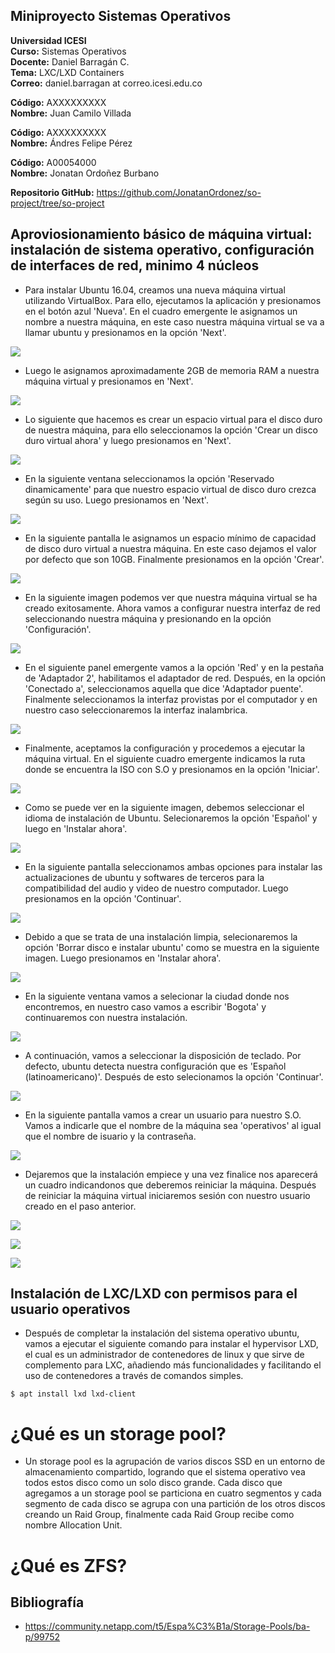 ## Miniproyecto Sistemas Operativos

**Universidad ICESI**  
**Curso:** Sistemas Operativos  
**Docente:** Daniel Barragán C.  
**Tema:**  LXC/LXD Containers  
**Correo:** daniel.barragan at correo.icesi.edu.co

**Código:** AXXXXXXXXX  
**Nombre:** Juan Camilo Villada

**Código:** AXXXXXXXXX  
**Nombre:** Ándres Felipe Pérez

**Código:** A00054000  
**Nombre:** Jonatan Ordoñez Burbano

**Repositorio GitHub:** https://github.com/JonatanOrdonez/so-project/tree/so-project

## Aproviosionamiento básico de máquina virtual: instalación de sistema operativo, configuración de interfaces de red, minimo 4 núcleos
* Para instalar Ubuntu 16.04, creamos una nueva máquina virtual utilizando VirtualBox. Para ello, ejecutamos la aplicación y presionamos en el botón azul 'Nueva'. En el cuadro emergente le asignamos un nombre a nuestra máquina, en este caso nuestra máquina virtual se va a llamar ubuntu y presionamos en la opción 'Next'.

![](imgs/cmv/captura_1.PNG)

* Luego le asignamos aproximadamente 2GB de memoria RAM a nuestra máquina virtual y presionamos en 'Next'.

![](imgs/cmv/captura_2.PNG)

* Lo siguiente que hacemos es crear un espacio virtual para el disco duro de nuestra máquina, para ello seleccionamos la opción 'Crear un disco duro virtual ahora' y luego presionamos en 'Next'.

![](imgs/cmv/captura_3.PNG)

* En la siguiente ventana seleccionamos la opción 'Reservado dinamicamente' para que nuestro espacio virtual de disco duro crezca según su uso. Luego presionamos en 'Next'.

![](imgs/cmv/captura_4.PNG)

* En la siguiente pantalla le asignamos un espacio mínimo de capacidad de disco duro virtual a nuestra máquina. En este caso dejamos el valor por defecto que son 10GB. Finalmente presionamos en la opción 'Crear'.

![](imgs/cmv/captura_5.PNG)

* En la siguiente imagen podemos ver que nuestra máquina virtual se ha creado exitosamente. Ahora vamos a configurar nuestra interfaz de red seleccionando nuestra máquina y presionando en la opción 'Configuración'.

![](imgs/cmv/captura_6.PNG)

* En el siguiente panel emergente vamos a la opción 'Red' y en la pestaña de 'Adaptador 2', habilitamos el adaptador de red. Después, en la opción 'Conectado a', seleccionamos aquella que dice 'Adaptador puente'. Finalmente seleccionamos la interfaz provistas por el computador y en nuestro caso seleccionaremos la interfaz inalambrica.

![](imgs/cmv/captura_7.PNG)

* Finalmente, aceptamos la configuración y procedemos a ejecutar la máquina virtual. En el siguiente cuadro emergente indicamos la ruta donde se encuentra la ISO con S.O y presionamos en la opción 'Iniciar'.

![](imgs/cmv/captura_8.PNG)

* Como se puede ver en la siguiente imagen, debemos seleccionar el idioma de instalación de Ubuntu. Selecionaremos la opción 'Español' y luego en 'Instalar ahora'.

![](imgs/iu/captura_1.PNG)

* En la siguiente pantalla seleccionamos ambas opciones para instalar las actualizaciones de ubuntu y softwares de terceros para la compatibilidad del audio y video de nuestro computador. Luego presionamos en la opción 'Continuar'.

![](imgs/iu/captura_2.PNG)

* Debido a que se trata de una instalación limpia, selecionaremos la opción 'Borrar disco e instalar ubuntu' como se muestra en la siguiente imagen. Luego presionamos en 'Instalar ahora'.

![](imgs/iu/captura_3.PNG)

* En la siguiente ventana vamos a selecionar la ciudad donde nos encontremos, en nuestro caso vamos a escribir 'Bogota' y continuaremos con nuestra instalación.

![](imgs/iu/captura_4.PNG)

* A continuación, vamos a seleccionar la disposición de teclado. Por defecto, ubuntu detecta nuestra configuración que es 'Español (latinoamericano)'. Después de esto selecionamos la opción 'Continuar'.

![](imgs/iu/captura_5.PNG)

* En la siguiente pantalla vamos a crear un usuario para nuestro S.O. Vamos a indicarle que el nombre de la máquina sea 'operativos' al igual que el nombre de isuario y la contraseña.

![](imgs/iu/captura_6.PNG)

* Dejaremos que la instalación empiece y una vez finalice nos aparecerá un cuadro indicandonos que deberemos reiniciar la máquina. Después de reiniciar la máquina virtual iniciaremos sesión con nuestro usuario creado en el paso anterior.

![](imgs/iu/captura_7.PNG)

![](imgs/iu/captura_8.PNG)

![](imgs/iu/captura_9.PNG)

## Instalación de LXC/LXD con permisos para el usuario operativos
* Después de completar la instalación del sistema operativo ubuntu, vamos a ejecutar el siguiente comando para instalar el hypervisor LXD, el cual es un administrador de contenedores de linux y que sirve de complemento para LXC, añadiendo más funcionalidades y facilitando el uso de contenedores a través de comandos simples.

```Console
$ apt install lxd lxd-client
```

# ¿Qué es un storage pool?
* Un storage pool es la agrupación de varios discos SSD en un entorno de almacenamiento compartido, logrando que el sistema operativo vea todos estos disco como un solo disco grande. Cada disco que agregamos a un storage pool se particiona en cuatro segmentos y cada segmento de cada disco se agrupa con una partición de los otros discos creando un Raid Group, finalmente cada Raid Group recibe como nombre Allocation Unit.

# ¿Qué es ZFS?

## Bibliografía
* https://community.netapp.com/t5/Espa%C3%B1a/Storage-Pools/ba-p/99752